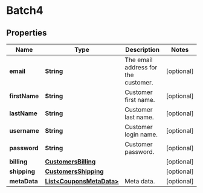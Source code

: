 

# Batch4


## Properties

Name | Type | Description | Notes
------------ | ------------- | ------------- | -------------
**email** | **String** | The email address for the customer. |  [optional]
**firstName** | **String** | Customer first name. |  [optional]
**lastName** | **String** | Customer last name. |  [optional]
**username** | **String** | Customer login name. |  [optional]
**password** | **String** | Customer password. |  [optional]
**billing** | [**CustomersBilling**](CustomersBilling.md) |  |  [optional]
**shipping** | [**CustomersShipping**](CustomersShipping.md) |  |  [optional]
**metaData** | [**List&lt;CouponsMetaData&gt;**](CouponsMetaData.md) | Meta data. |  [optional]



